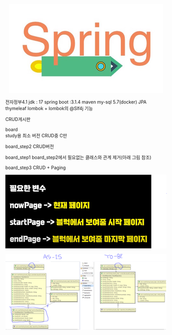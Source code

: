 <p align="center">
  <a href ="##">
  	<img alt="spring logo" src="https://github.com/jooladen/board/blob/development/images/newlogo.jpg?raw=true">
  </a>
</p>
전자정부4.1
jdk : 17
spring boot :3.1.4
maven
my-sql 5.7(docker)
JPA
thymeleaf
lombok + lombok의 @Slf4j 기능


CRUD게시판

board  
study용 최소 버전 CRUD중 C만

board_step2
CRUD버전

board_step1 
board_step2에서 필요없는 클래스와 관계 제거(아래 그림 참조)

board_step3
CRUD + Paging


<p align="center">
  <a href ="##">
  	<img alt="variable_guide" 	src="https://github.com/jooladen/board/blob/development/images/variable_guide.png?raw=true">
 </a>
</p>

<p align="center">
  <a href ="##">
  	<img alt="uml" 	src="https://github.com/jooladen/board/blob/development/images/classdiagram.png?raw=true">
 </a>
</p>
